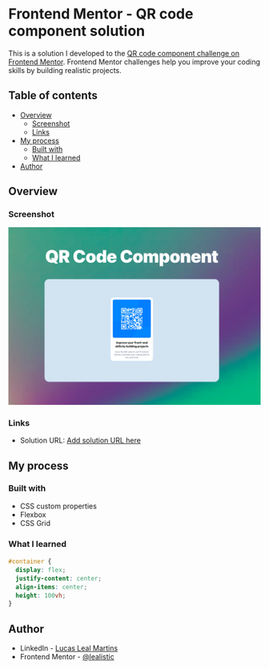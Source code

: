 # Frontend Mentor - QR code component solution

This is a solution I developed to the [QR code component challenge on Frontend Mentor](https://www.frontendmentor.io/challenges/qr-code-component-iux_sIO_H). Frontend Mentor challenges help you improve your coding skills by building realistic projects. 

## Table of contents

- [Overview](#overview)
  - [Screenshot](#screenshot)
  - [Links](#links)
- [My process](#my-process)
  - [Built with](#built-with)
  - [What I learned](#what-i-learned)
- [Author](#author)

## Overview

### Screenshot

![](.github/qrcode-preview.jpg)

### Links

- Solution URL: [Add solution URL here](https://your-solution-url.com)

## My process

### Built with

- CSS custom properties
- Flexbox
- CSS Grid

### What I learned

```css
#container {
  display: flex;
  justify-content: center;
  align-items: center;
  height: 100vh;
}
```
## Author

- LinkedIn - [Lucas Leal Martins](https://www.linkedin.com/in/lucaslealmartins/)
- Frontend Mentor - [@lealistic](https://www.frontendmentor.io/profile/lealistic)

